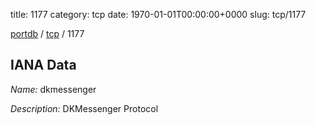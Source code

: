 title: 1177
category: tcp
date: 1970-01-01T00:00:00+0000
slug: tcp/1177

[portdb](/) / [tcp](/category/tcp.html) / 1177


## IANA Data

_Name:_ dkmessenger

_Description:_ DKMessenger Protocol

